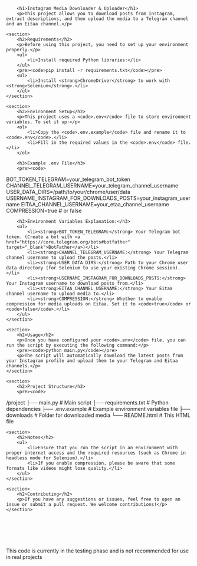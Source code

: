 
        <h1>Instagram Media Downloader & Uploader</h1>
        <p>This project allows you to download posts from Instagram, extract descriptions, and then upload the media to a Telegram channel and an Eitaa channel.</p>

    <section>
        <h2>Requirements</h2>
        <p>Before using this project, you need to set up your environment properly.</p>
        <ul>
            <li>Install required Python libraries:</li>
        </ul>
        <pre><code>pip install -r requirements.txt</code></pre>
        <ul>
            <li>Install <strong>ChromeDriver</strong> to work with <strong>Selenium</strong>.</li>
        </ul>
    </section>

    <section>
        <h2>Environment Setup</h2>
        <p>This project uses a <code>.env</code> file to store environment variables. To set it up:</p>
        <ol>
            <li>Copy the <code>.env.example</code> file and rename it to <code>.env</code>.</li>
            <li>Fill in the required values in the <code>.env</code> file.</li>
        </ol>

        <h3>Example .env File</h3>
        <pre><code>
BOT_TOKEN_TELEGRAM=your_telegram_bot_token
CHANNEL_TELEGRAM_USERNAME=your_telegram_channel_username
USER_DATA_DIRS=/path/to/your/chrome/user/data
USERNAME_INSTAGRAM_FOR_DOWNLOADS_POSTS=your_instagram_username
EITAA_CHANNEL_USERNAME=your_etaa_channel_username
COMPRESSION=true  # or false
        </code></pre>

        <h3>Environment Variables Explanation:</h3>
        <ul>
            <li><strong>BOT_TOKEN_TELEGRAM:</strong> Your Telegram bot token. (Create a bot with <a href="https://core.telegram.org/bots#botfather" target="_blank">BotFather</a>)</li>
            <li><strong>CHANNEL_TELEGRAM_USERNAME:</strong> Your Telegram channel username to upload the posts.</li>
            <li><strong>USER_DATA_DIRS:</strong> Path to your Chrome user data directory (for Selenium to use your existing Chrome session).</li>
            <li><strong>USERNAME_INSTAGRAM_FOR_DOWNLOADS_POSTS:</strong> Your Instagram username to download posts from.</li>
            <li><strong>EITAA_CHANNEL_USERNAME:</strong> Your Eitaa channel username to upload media to.</li>
            <li><strong>COMPRESSION:</strong> Whether to enable compression for media uploads on Eitaa. Set it to <code>true</code> or <code>false</code>.</li>
        </ul>
    </section>

    <section>
        <h2>Usage</h2>
        <p>Once you have configured your <code>.env</code> file, you can run the script by executing the following command:</p>
        <pre><code>python main.py</code></pre>
        <p>The script will automatically download the latest posts from your Instagram profile and upload them to your Telegram and Eitaa channels.</p>
    </section>

    <section>
        <h2>Project Structure</h2>
        <pre><code>
/project
  ├── main.py                # Main script
  ├── requirements.txt       # Python dependencies
  ├── .env.example           # Example environment variables file
  ├── downloads              # Folder for downloaded media
  └── README.html            # This HTML file
        </code></pre>
    </section>

    <section>
        <h2>Notes</h2>
        <ul>
            <li>Ensure that you run the script in an environment with proper internet access and the required resources (such as Chrome in headless mode for Selenium).</li>
            <li>If you enable compression, please be aware that some formats like videos might lose quality.</li>
        </ul>
    </section>

    <section>
        <h2>Contributing</h2>
        <p>If you have any suggestions or issues, feel free to open an issue or submit a pull request. We welcome contributions!</p>
    </section>
</body>
</html>

<br>
<br>
<br>
<br>
  <p style="color:red;"><p>This code is currently in the testing phase and is not recommended for use in real projects</p></p>


